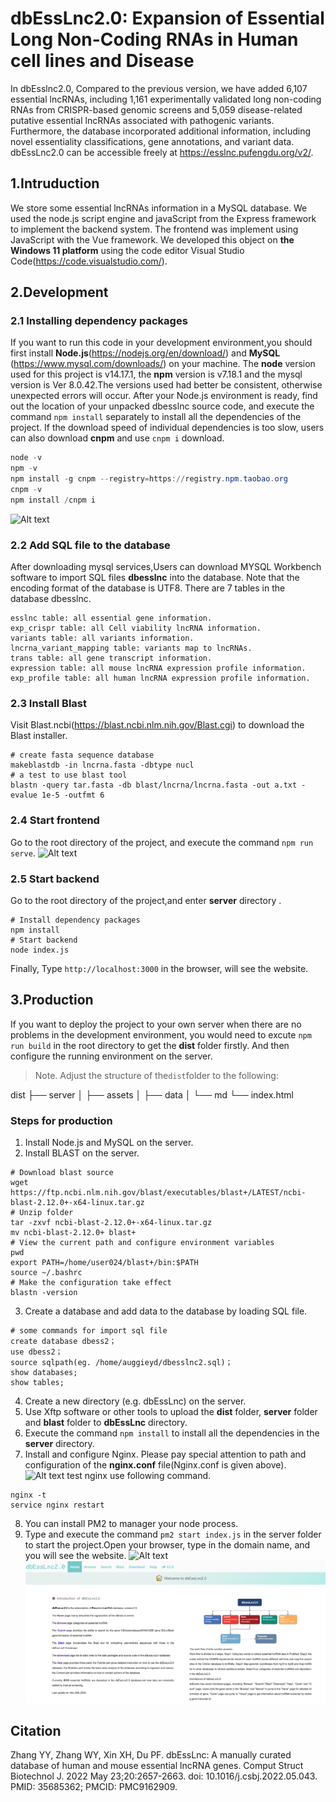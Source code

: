 # dbEssLnc2.0: Expansion of Essential Long Non-Coding RNAs in Human cell lines and Disease
 In dbEsslnc2.0, Compared to the previous version, we have added 6,107 essential lncRNAs, including 1,161 experimentally validated long non-coding RNAs from CRISPR-based genomic screens and 5,059 disease-related putative essential lncRNAs associated with pathogenic variants. Furthermore, the database incorporated additional information, including novel essentiality classifications, gene annotations, and variant data. dbEssLnc2.0 can be accessible freely at https://esslnc.pufengdu.org/v2/.
## 1.Intruduction

We store some essential lncRNAs information in a MySQL database. We used the node.js script engine and javaScript from the
Express framework to implement the backend system. The frontend was implement using JavaScript with the Vue framework. We 
developed this object on **the Windows 11 platform** using the code editor Visual Studio Code(https://code.visualstudio.com/).


## 2.Development

### 2.1 Installing dependency packages
If you want to run this code in your development environment,you should first install **Node.js**(https://nodejs.org/en/download/) and **MySQL** (https://www.mysql.com/downloads/) on your machine. The **node** version used for this project is v14.17.1, the **npm** version is v7.18.1 and the mysql version is Ver 8.0.42.The versions used had better be consistent, otherwise unexpected errors will occur.
After your Node.js environment is ready, find out the location of your unpacked dbesslnc source code, and execute the command `npm install` separately to install all the dependencies of the project.
If the download speed of individual dependencies is too slow, users can also download **cnpm** and 
use `cnpm i` download.
```powershell
node -v
npm -v
npm install -g cnpm --registry=https://registry.npm.taobao.org
cnpm -v
npm install /cnpm i
```
![Alt text](https://github.com/yyZhang14/dbEssLnc/blob/main/public/md/node.png)
### 2.2 Add SQL file to the database

After downloading mysql services,Users can download MYSQL Workbench software to import SQL files **dbesslnc** into the database. Note that the encoding format of the database is UTF8. There are 7 tables in the database dbesslnc.
```
esslnc table: all essential gene information.
exp_crispr table: all Cell viability lncRNA information.
variants table: all variants information.
lncrna_variant_mapping table: variants map to lncRNAs.
trans table: all gene transcript information.
expression table: all mouse lncRNA expression profile information.
exp_profile table: all human lncRNA expression profile information.
```


### 2.3 Install Blast
Visit Blast.ncbi(https://blast.ncbi.nlm.nih.gov/Blast.cgi) to download the Blast installer.
```
# create fasta sequence database
makeblastdb -in lncrna.fasta -dbtype nucl
# a test to use blast tool
blastn -query tar.fasta -db blast/lncrna/lncrna.fasta -out a.txt -evalue 1e-5 -outfmt 6
```

### 2.4 Start frontend

Go to the root directory of the project, and execute the command `npm run serve`. 
![Alt text](https://github.com/yyZhang14/dbEssLnc/blob/main/public/md/fonter.PNG)

### 2.5 Start backend

Go to the root directory of the project,and enter **server** directory . 

```
# Install dependency packages
npm install
# Start backend
node index.js 
```

Finally, Type `http://localhost:3000` in the browser, will see the website.

## 3.Production
If you want to deploy the project to your own server when there are no problems in the development environment, you would need to excute `npm run build` in the root directory to get the **dist** folder firstly. And then configure the running environment on the server.

> Note. Adjust the structure of the`dist`folder to the following:

dist
├── server
│   ├── assets
│   ├── data
│   └── md
└── index.html

### Steps for production
1. Install Node.js and MySQL on the server.
2. Install BLAST on the server.
```
# Download blast source
wget https://ftp.ncbi.nlm.nih.gov/blast/executables/blast+/LATEST/ncbi-blast-2.12.0+-x64-linux.tar.gz
# Unzip folder
tar -zxvf ncbi-blast-2.12.0+-x64-linux.tar.gz
mv ncbi-blast-2.12.0+ blast+
# View the current path and configure environment variables
pwd
export PATH=/home/user024/blast+/bin:$PATH
source ~/.bashrc
# Make the configuration take effect
blastn -version
```
3. Create a database and add data to the database by loading SQL file.

```
# some commands for import sql file
create database dbess2；
use dbess2；
source sqlpath(eg. /home/auggieyd/dbesslnc2.sql)；
show databases;
show tables;
```
4. Create a new directory (e.g. dbEssLnc) on the server.
5. Use Xftp software or other tools to upload the **dist** folder, **server** folder and **blast** folder to **dbEssLnc** directory.
6. Execute the command `npm install` to install all the dependencies in the **server** directory.
7. Install and configure Nginx. Please pay special attention to path and configuration of the **nginx.conf** file(Nginx.conf is given above).
![Alt text](https://github.com/yyZhang14/dbEssLnc/blob/main/public/md/nginx.PNG)
test nginx use following command.
```
nginx -t
service nginx restart
```
8. You can install PM2 to manager your node process.
9. Type and execute the command `pm2 start index.js` in the server folder to start the project.Open your browser, type in the domain name, and you will see the website.
![Alt text](https://github.com/yyZhang14/dbEssLnc/blob/main/public/md/pm2.PNG)
![Alt text](https://github.com/auggieyd/dbEssLnc2.0/blob/master/public/md/bro2.PNG)
### 
## Citation
Zhang YY, Zhang WY, Xin XH, Du PF. dbEssLnc: A manually curated database of human and mouse essential lncRNA genes. Comput Struct Biotechnol J. 2022 May 23;20:2657-2663. doi: 10.1016/j.csbj.2022.05.043. PMID: 35685362; PMCID: PMC9162909.
